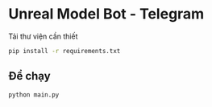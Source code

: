 # Unreal Model Bot - Telegram

Tải thư viện cần thiết

```bash
pip install -r requirements.txt
```

## Để chạy

```bash
python main.py
```


